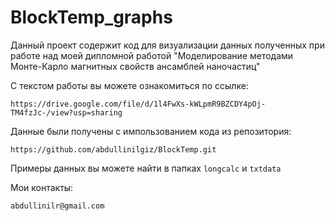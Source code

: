 # BlockTemp_graphs
Данный проект содержит код для визуализации данных полученных при работе над моей дипломной работой "Моделирование методами Монте-Карло магнитных свойств ансамблей наночастиц"

С текстом работы вы можете ознакомиться по ссылке:
```
https://drive.google.com/file/d/1l4FwXs-kWLpmR9BZCDY4pOj-TM4fzJc-/view?usp=sharing
```
Данные были получены с импользованием кода из репозитория:
```
https://github.com/abdullinilgiz/BlockTemp.git
```
Примеры данных вы можете найти в папках ```longcalc``` и ```txtdata```

Мои контакты:
```
abdullinilr@gmail.com
```
